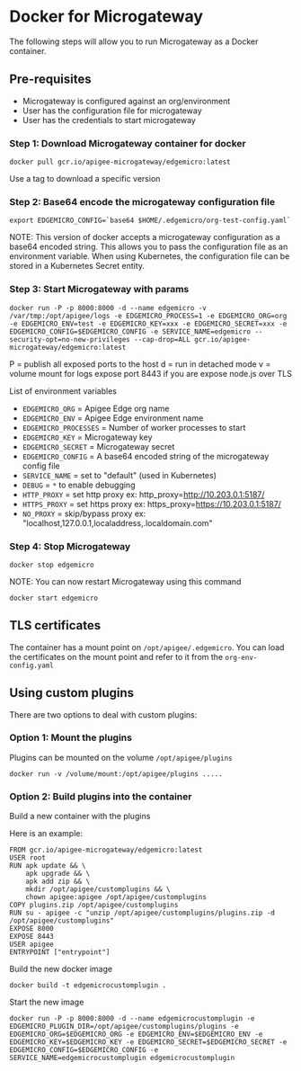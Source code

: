 # Docker for Microgateway
The following steps will allow you to run Microgateway as a Docker container.

## Pre-requisites
* Microgateway is configured against an org/environment
* User has the configuration file for microgateway
* User has the credentials to start microgateway

### Step 1: Download Microgateway container for docker
```
docker pull gcr.io/apigee-microgateway/edgemicro:latest
```
Use a tag to download a specific version

### Step 2: Base64 encode the microgateway configuration file
```
export EDGEMICRO_CONFIG=`base64 $HOME/.edgemicro/org-test-config.yaml`
```

NOTE: This version of docker accepts a microgateway configuration as a base64 encoded string. This allows you to pass the configuration file as an environment variable. When using Kubernetes, the configuration file can be stored in a Kubernetes Secret entity.

### Step 3: Start Microgateway with params
```
docker run -P -p 8000:8000 -d --name edgemicro -v /var/tmp:/opt/apigee/logs -e EDGEMICRO_PROCESS=1 -e EDGEMICRO_ORG=org -e EDGEMICRO_ENV=test -e EDGEMICRO_KEY=xxx -e EDGEMICRO_SECRET=xxx -e EDGEMICRO_CONFIG=$EDGEMICRO_CONFIG -e SERVICE_NAME=edgemicro --security-opt=no-new-privileges --cap-drop=ALL gcr.io/apigee-microgateway/edgemicro:latest
```

P = publish all exposed ports to the host
d = run in detached mode
v = volume mount for logs
expose port 8443 if you are expose node.js over TLS

List of environment variables
* `EDGEMICRO_ORG` = Apigee Edge org name
* `EDGEMICRO_ENV` = Apigee Edge environment name
* `EDGEMICRO_PROCESSES` = Number of worker processes to start
* `EDGEMICRO_KEY` = Microgateway key 
* `EDGEMICRO_SECRET` = Microgateway secret
* `EDGEMICRO_CONFIG` = A base64 encoded string of the microgateway config file
* `SERVICE_NAME` = set to "default" (used in Kubernetes)
* `DEBUG` = `*` to enable debugging
* `HTTP_PROXY` = set http proxy ex: http_proxy=http://10.203.0.1:5187/
* `HTTPS_PROXY` = set https proxy ex: https_proxy=https://10.203.0.1:5187/
* `NO_PROXY` = skip/bypass proxy ex: "localhost,127.0.0.1,localaddress,.localdomain.com"

### Step 4: Stop Microgateway
```
docker stop edgemicro
```

NOTE: You can now restart Microgateway using this command
```
docker start edgemicro
```

## TLS certificates
The container has a mount point on `/opt/apigee/.edgemicro`. You can load the certificates on the mount point and refer to it from the `org-env-config.yaml`

## Using custom plugins
There are two options to deal with custom plugins:

### Option 1: Mount the plugins

Plugins can be mounted on the volume `/opt/apigee/plugins`
```
docker run -v /volume/mount:/opt/apigee/plugins .....
```

### Option 2: Build plugins into the container

Build a new container with the plugins

Here is an example:
```
FROM gcr.io/apigee-microgateway/edgemicro:latest
USER root
RUN apk update && \
    apk upgrade && \
    apk add zip && \
    mkdir /opt/apigee/customplugins && \
    chown apigee:apigee /opt/apigee/customplugins
COPY plugins.zip /opt/apigee/customplugins
RUN su - apigee -c "unzip /opt/apigee/customplugins/plugins.zip -d /opt/apigee/customplugins"
EXPOSE 8000
EXPOSE 8443
USER apigee
ENTRYPOINT ["entrypoint"]
```

Build the new docker image
```
docker build -t edgemicrocustomplugin .
```

Start the new image
```
docker run -P -p 8000:8000 -d --name edgemicrocustomplugin -e EDGEMICRO_PLUGIN_DIR=/opt/apigee/customplugins/plugins -e EDGEMICRO_ORG=$EDGEMICRO_ORG -e EDGEMICRO_ENV=$EDGEMICRO_ENV -e EDGEMICRO_KEY=$EDGEMICRO_KEY -e EDGEMICRO_SECRET=$EDGEMICRO_SECRET -e EDGEMICRO_CONFIG=$EDGEMICRO_CONFIG -e SERVICE_NAME=edgemicrocustomplugin edgemicrocustomplugin
```